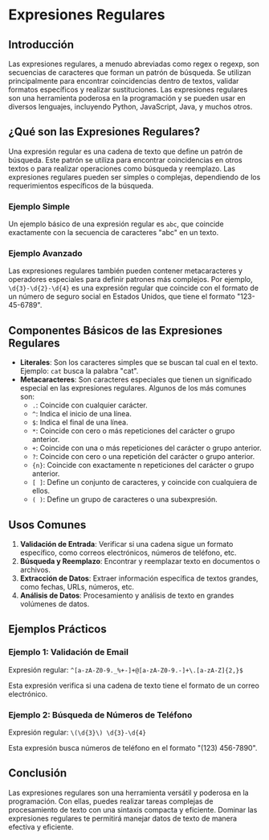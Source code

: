 # Expresiones Regulares

## Introducción

Las expresiones regulares, a menudo abreviadas como regex o regexp, son secuencias de caracteres que forman un patrón de búsqueda. Se utilizan principalmente para encontrar coincidencias dentro de textos, validar formatos específicos y realizar sustituciones. Las expresiones regulares son una herramienta poderosa en la programación y se pueden usar en diversos lenguajes, incluyendo Python, JavaScript, Java, y muchos otros.

## ¿Qué son las Expresiones Regulares?

Una expresión regular es una cadena de texto que define un patrón de búsqueda. Este patrón se utiliza para encontrar coincidencias en otros textos o para realizar operaciones como búsqueda y reemplazo. Las expresiones regulares pueden ser simples o complejas, dependiendo de los requerimientos específicos de la búsqueda.

### Ejemplo Simple

Un ejemplo básico de una expresión regular es `abc`, que coincide exactamente con la secuencia de caracteres "abc" en un texto.

### Ejemplo Avanzado

Las expresiones regulares también pueden contener metacaracteres y operadores especiales para definir patrones más complejos. Por ejemplo, `\d{3}-\d{2}-\d{4}` es una expresión regular que coincide con el formato de un número de seguro social en Estados Unidos, que tiene el formato "123-45-6789".

## Componentes Básicos de las Expresiones Regulares

- **Literales**: Son los caracteres simples que se buscan tal cual en el texto. Ejemplo: `cat` busca la palabra "cat".
- **Metacaracteres**: Son caracteres especiales que tienen un significado especial en las expresiones regulares. Algunos de los más comunes son:
  - `.`: Coincide con cualquier carácter.
  - `^`: Indica el inicio de una línea.
  - `$`: Indica el final de una línea.
  - `*`: Coincide con cero o más repeticiones del carácter o grupo anterior.
  - `+`: Coincide con una o más repeticiones del carácter o grupo anterior.
  - `?`: Coincide con cero o una repetición del carácter o grupo anterior.
  - `{n}`: Coincide con exactamente n repeticiones del carácter o grupo anterior.
  - `[ ]`: Define un conjunto de caracteres, y coincide con cualquiera de ellos.
  - `( )`: Define un grupo de caracteres o una subexpresión.

## Usos Comunes

1. **Validación de Entrada**: Verificar si una cadena sigue un formato específico, como correos electrónicos, números de teléfono, etc.
2. **Búsqueda y Reemplazo**: Encontrar y reemplazar texto en documentos o archivos.
3. **Extracción de Datos**: Extraer información específica de textos grandes, como fechas, URLs, números, etc.
4. **Análisis de Datos**: Procesamiento y análisis de texto en grandes volúmenes de datos.

## Ejemplos Prácticos

### Ejemplo 1: Validación de Email

Expresión regular: `^[a-zA-Z0-9._%+-]+@[a-zA-Z0-9.-]+\.[a-zA-Z]{2,}$`

Esta expresión verifica si una cadena de texto tiene el formato de un correo electrónico.

### Ejemplo 2: Búsqueda de Números de Teléfono

Expresión regular: `\(\d{3}\) \d{3}-\d{4}`

Esta expresión busca números de teléfono en el formato "(123) 456-7890".

## Conclusión

Las expresiones regulares son una herramienta versátil y poderosa en la programación. Con ellas, puedes realizar tareas complejas de procesamiento de texto con una sintaxis compacta y eficiente. Dominar las expresiones regulares te permitirá manejar datos de texto de manera efectiva y eficiente.
